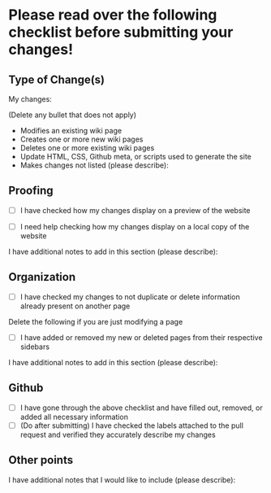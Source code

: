 # Please read over the following checklist before submitting your changes!

## Type of Change(s)
My changes:

(Delete any bullet that does not apply)
 - Modifies an existing wiki page
 - Creates one or more new wiki pages
 - Deletes one or more existing wiki pages
 - Update HTML, CSS, Github meta, or scripts used to generate the site 
 - Makes changes not listed (please describe):

## Proofing
 - [ ] I have checked how my changes display on a preview of the website
 
 - [ ] I need help checking how my changes display on a local copy of the website

I have additional notes to add in this section (please describe): 

## Organization
 - [ ] I have checked my changes to not duplicate or delete information already present on another page

Delete the following if you are just modifying a page
 - [ ] I have added or removed my new or deleted pages from their respective sidebars

I have additional notes to add in this section (please describe): 

## Github
- [ ] I have gone through the above checklist and have filled out, removed, or added all necessary information
- [ ] (Do after submitting) I have checked the labels attached to the pull request and verified they accurately describe my changes

## Other points
I have additional notes that I would like to include (please describe):
